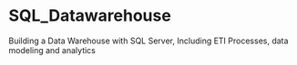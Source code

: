 # SQL_Datawarehouse
Building a Data Warehouse with SQL Server, Including ETI Processes, data modeling and analytics  
